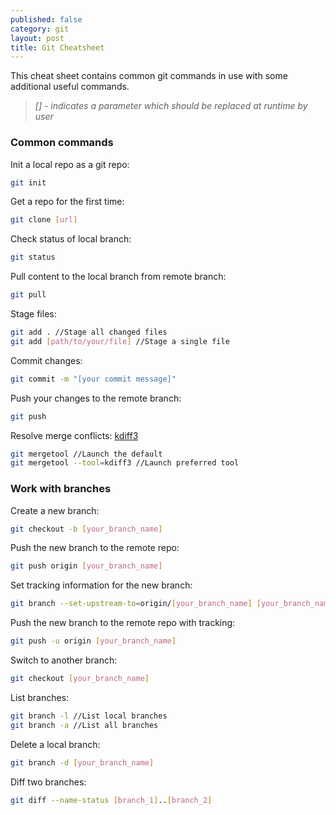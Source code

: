 ```yaml
---
published: false
category: git
layout: post
title: Git Cheatsheet
---
```

This cheat sheet contains common git commands in use with some additional useful commands.

> *[] - indicates a parameter which should be replaced at runtime by user*

### Common commands
Init a local repo as a git repo:
```bash
git init
```

Get a repo for the first time:
```bash
git clone [url]
```

Check status of local branch:
```bash
git status
```

Pull content to the local branch from remote branch:
```bash
git pull
```

Stage files:
```bash
git add . //Stage all changed files
git add [path/to/your/file] //Stage a single file
```

Commit changes:
```bash
git commit -m "[your commit message]"
```

Push your changes to the remote branch:
```bash
git push
```

Resolve merge conflicts: [kdiff3](http://kdiff3.sourceforge.net/)
```bash
git mergetool //Launch the default
git mergetool --tool=kdiff3 //Launch preferred tool
```

### Work with branches

Create a new branch:
```bash
git checkout -b [your_branch_name]
```

Push the new branch to the remote repo:
```bash
git push origin [your_branch_name]
```

Set tracking information for the new branch:
```bash
git branch --set-upstream-to=origin/[your_branch_name] [your_branch_name]
```

Push the new branch to the remote repo with tracking:
```bash
git push -u origin [your_branch_name]
```

Switch to another branch:
```bash
git checkout [your_branch_name]
```

List branches:
```bash
git branch -l //List local branches
git branch -a //List all branches
```

Delete a local branch:
```bash
git branch -d [your_branch_name]
```

Diff two branches:
```bash
git diff --name-status [branch_1]..[branch_2]
```
